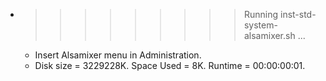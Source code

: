 * >>>>>>>>> Running inst-std-system-alsamixer.sh ...
  * Insert Alsamixer menu in Administration.
  * Disk size = 3229228K. Space Used = 8K. Runtime = 00:00:00:01.
